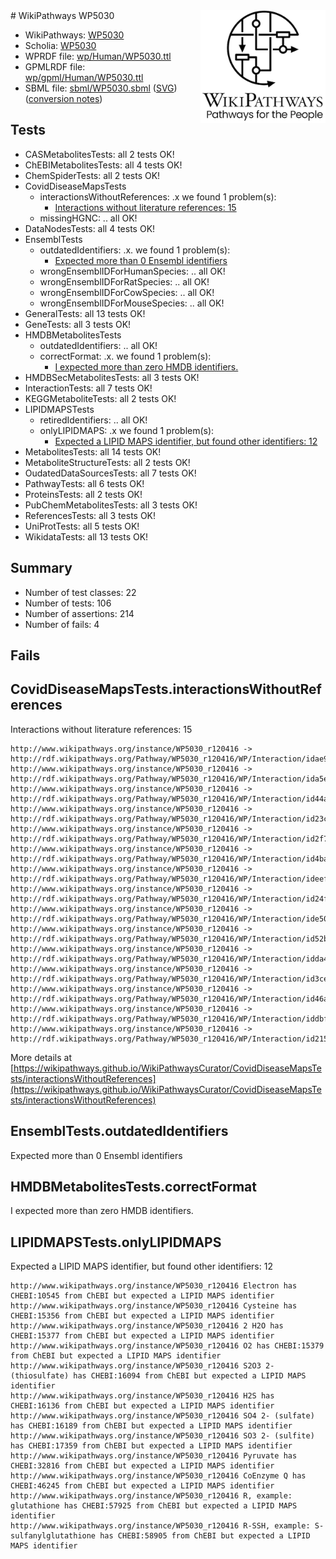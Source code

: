 <img style="float: right; width: 200px" src="../logo.png" />
# WikiPathways WP5030

* WikiPathways: [WP5030](https://identifiers.org/wikipathways:WP5030)
* Scholia: [WP5030](https://scholia.toolforge.org/wikipathways/WP5030)
* WPRDF file: [wp/Human/WP5030.ttl](../wp/Human/WP5030.ttl)
* GPMLRDF file: [wp/gpml/Human/WP5030.ttl](../wp/gpml/Human/WP5030.ttl)
* SBML file: [sbml/WP5030.sbml](../sbml/WP5030.sbml) ([SVG](../sbml/WP5030.svg)) ([conversion notes](../sbml/WP5030.txt))

## Tests
* CASMetabolitesTests: all 2 tests OK!
* ChEBIMetabolitesTests: all 4 tests OK!
* ChemSpiderTests: all 2 tests OK!
* CovidDiseaseMapsTests
    * interactionsWithoutReferences: .x we found 1 problem(s):
        * [Interactions without literature references: 15](#9701cce6)
    * missingHGNC: .. all OK!
* DataNodesTests: all 4 tests OK!
* EnsemblTests
    * outdatedIdentifiers: .x. we found 1 problem(s):
        * [Expected more than 0 Ensembl identifiers](#f44398b7)
    * wrongEnsemblIDForHumanSpecies: .. all OK!
    * wrongEnsemblIDForRatSpecies: .. all OK!
    * wrongEnsemblIDForCowSpecies: .. all OK!
    * wrongEnsemblIDForMouseSpecies: .. all OK!
* GeneralTests: all 13 tests OK!
* GeneTests: all 3 tests OK!
* HMDBMetabolitesTests
    * outdatedIdentifiers: .. all OK!
    * correctFormat: .x. we found 1 problem(s):
        * [I expected more than zero HMDB identifiers.](#ad154c1e)
* HMDBSecMetabolitesTests: all 3 tests OK!
* InteractionTests: all 7 tests OK!
* KEGGMetaboliteTests: all 2 tests OK!
* LIPIDMAPSTests
    * retiredIdentifiers: .. all OK!
    * onlyLIPIDMAPS: .x we found 1 problem(s):
        * [Expected a LIPID MAPS identifier, but found other identifiers: 12](#d0bfb67a)
* MetabolitesTests: all 14 tests OK!
* MetaboliteStructureTests: all 2 tests OK!
* OudatedDataSourcesTests: all 7 tests OK!
* PathwayTests: all 6 tests OK!
* ProteinsTests: all 2 tests OK!
* PubChemMetabolitesTests: all 3 tests OK!
* ReferencesTests: all 3 tests OK!
* UniProtTests: all 5 tests OK!
* WikidataTests: all 13 tests OK!


## Summary

* Number of test classes: 22
* Number of tests: 106
* Number of assertions: 214
* Number of fails: 4

## Fails

<a name="9701cce6" />

## CovidDiseaseMapsTests.interactionsWithoutReferences

Interactions without literature references: 15
```
http://www.wikipathways.org/instance/WP5030_r120416 -> http://rdf.wikipathways.org/Pathway/WP5030_r120416/WP/Interaction/idae955707
http://www.wikipathways.org/instance/WP5030_r120416 -> http://rdf.wikipathways.org/Pathway/WP5030_r120416/WP/Interaction/ida5e830de
http://www.wikipathways.org/instance/WP5030_r120416 -> http://rdf.wikipathways.org/Pathway/WP5030_r120416/WP/Interaction/id44ab7649
http://www.wikipathways.org/instance/WP5030_r120416 -> http://rdf.wikipathways.org/Pathway/WP5030_r120416/WP/Interaction/id23c47ad5
http://www.wikipathways.org/instance/WP5030_r120416 -> http://rdf.wikipathways.org/Pathway/WP5030_r120416/WP/Interaction/id2f7cc295
http://www.wikipathways.org/instance/WP5030_r120416 -> http://rdf.wikipathways.org/Pathway/WP5030_r120416/WP/Interaction/id4babbd10
http://www.wikipathways.org/instance/WP5030_r120416 -> http://rdf.wikipathways.org/Pathway/WP5030_r120416/WP/Interaction/ideef6eb5
http://www.wikipathways.org/instance/WP5030_r120416 -> http://rdf.wikipathways.org/Pathway/WP5030_r120416/WP/Interaction/id24f6121d
http://www.wikipathways.org/instance/WP5030_r120416 -> http://rdf.wikipathways.org/Pathway/WP5030_r120416/WP/Interaction/ide50d74a5
http://www.wikipathways.org/instance/WP5030_r120416 -> http://rdf.wikipathways.org/Pathway/WP5030_r120416/WP/Interaction/id52b72f01
http://www.wikipathways.org/instance/WP5030_r120416 -> http://rdf.wikipathways.org/Pathway/WP5030_r120416/WP/Interaction/idda4e9351
http://www.wikipathways.org/instance/WP5030_r120416 -> http://rdf.wikipathways.org/Pathway/WP5030_r120416/WP/Interaction/id3ce278b7
http://www.wikipathways.org/instance/WP5030_r120416 -> http://rdf.wikipathways.org/Pathway/WP5030_r120416/WP/Interaction/id46adc116
http://www.wikipathways.org/instance/WP5030_r120416 -> http://rdf.wikipathways.org/Pathway/WP5030_r120416/WP/Interaction/iddbf01ee3
http://www.wikipathways.org/instance/WP5030_r120416 -> http://rdf.wikipathways.org/Pathway/WP5030_r120416/WP/Interaction/id215a41e4
```

More details at [https://wikipathways.github.io/WikiPathwaysCurator/CovidDiseaseMapsTests/interactionsWithoutReferences](https://wikipathways.github.io/WikiPathwaysCurator/CovidDiseaseMapsTests/interactionsWithoutReferences)

<a name="f44398b7" />

## EnsemblTests.outdatedIdentifiers

Expected more than 0 Ensembl identifiers
<a name="ad154c1e" />

## HMDBMetabolitesTests.correctFormat

I expected more than zero HMDB identifiers.
<a name="d0bfb67a" />

## LIPIDMAPSTests.onlyLIPIDMAPS

Expected a LIPID MAPS identifier, but found other identifiers: 12
```
http://www.wikipathways.org/instance/WP5030_r120416 Electron has CHEBI:10545 from ChEBI but expected a LIPID MAPS identifier
http://www.wikipathways.org/instance/WP5030_r120416 Cysteine has CHEBI:15356 from ChEBI but expected a LIPID MAPS identifier
http://www.wikipathways.org/instance/WP5030_r120416 2 H2O has CHEBI:15377 from ChEBI but expected a LIPID MAPS identifier
http://www.wikipathways.org/instance/WP5030_r120416 O2 has CHEBI:15379 from ChEBI but expected a LIPID MAPS identifier
http://www.wikipathways.org/instance/WP5030_r120416 S2O3 2- (thiosulfate) has CHEBI:16094 from ChEBI but expected a LIPID MAPS identifier
http://www.wikipathways.org/instance/WP5030_r120416 H2S has CHEBI:16136 from ChEBI but expected a LIPID MAPS identifier
http://www.wikipathways.org/instance/WP5030_r120416 SO4 2- (sulfate) has CHEBI:16189 from ChEBI but expected a LIPID MAPS identifier
http://www.wikipathways.org/instance/WP5030_r120416 SO3 2- (sulfite) has CHEBI:17359 from ChEBI but expected a LIPID MAPS identifier
http://www.wikipathways.org/instance/WP5030_r120416 Pyruvate has CHEBI:32816 from ChEBI but expected a LIPID MAPS identifier
http://www.wikipathways.org/instance/WP5030_r120416 CoEnzyme Q has CHEBI:46245 from ChEBI but expected a LIPID MAPS identifier
http://www.wikipathways.org/instance/WP5030_r120416 R, example: glutathione has CHEBI:57925 from ChEBI but expected a LIPID MAPS identifier
http://www.wikipathways.org/instance/WP5030_r120416 R-SSH, example: S-sulfanylglutathione has CHEBI:58905 from ChEBI but expected a LIPID MAPS identifier
```

